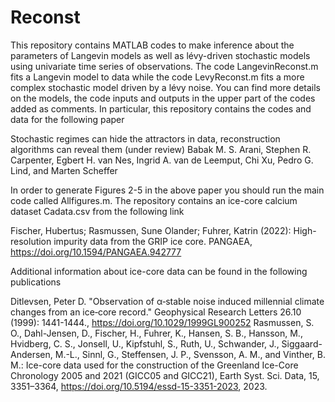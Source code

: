 # Reconst
This repository contains MATLAB codes to make inference about the parameters of Langevin models as well as lévy-driven stochastic models using univariate time series of observations. The code LangevinReconst.m
fits a Langevin model to data while the code LevyReconst.m fits a more complex stochastic model driven by a lévy noise. You can find more details on the models, the code inputs and outputs in the upper part of 
the codes added as comments. In particular, this repository contains the codes and data for the following paper

Stochastic regimes can hide the attractors in data, reconstruction algorithms can reveal them (under review)
Babak M. S. Arani, Stephen R. Carpenter, Egbert H. van Nes, Ingrid A. van de Leemput, Chi Xu, Pedro G. Lind, and Marten Scheffer

In order to generate Figures 2-5 in the above paper you should run the main code called Allfigures.m. The repository contains an ice-core calcium dataset Cadata.csv from the following link

Fischer, Hubertus; Rasmussen, Sune Olander; Fuhrer, Katrin (2022): High-resolution impurity data from the GRIP ice core. PANGAEA, https://doi.org/10.1594/PANGAEA.942777

Additional information about ice-core data can be found in the following publications

Ditlevsen, Peter D. "Observation of α‐stable noise induced millennial climate changes from an ice‐core record." Geophysical Research Letters 26.10 (1999): 1441-1444., https://doi.org/10.1029/1999GL900252
Rasmussen, S. O., Dahl-Jensen, D., Fischer, H., Fuhrer, K., Hansen, S. B., Hansson, M., Hvidberg, C. S., Jonsell, U., Kipfstuhl, S., Ruth, U., Schwander, J., Siggaard-Andersen, M.-L., Sinnl, G., Steffensen, J. P., Svensson, A. M., and Vinther, B. M.: Ice-core data used for the construction of the Greenland Ice-Core Chronology 2005 and 2021 (GICC05 and GICC21), Earth Syst. Sci. Data, 15, 3351–3364, https://doi.org/10.5194/essd-15-3351-2023, 2023.

